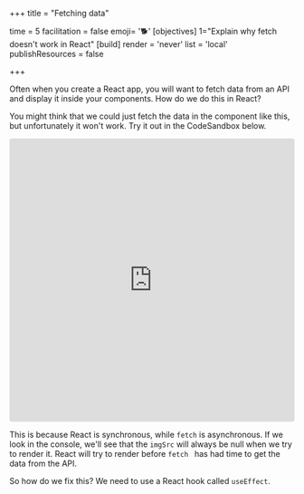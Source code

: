 +++
title = "Fetching data"

time = 5
facilitation = false
emoji= '🐕'
[objectives]
    1="Explain why fetch doesn't work in React"
[build]
  render = 'never'
  list = 'local'
  publishResources = false

+++

Often when you create a React app, you will want to fetch data from an API and display it inside your components. How do we do this in React?

You might think that we could just fetch the data in the component like this, but unfortunately it won't work. Try it out in the CodeSandbox below.

<iframe src="https://codesandbox.io/embed/fnfyu?view=Editor+%2B+Preview"
     style="width:100%; height: 500px; border:0; border-radius: 4px; overflow:hidden;"
     title="Async data fetching in React (not working)"
     allow="accelerometer; ambient-light-sensor; camera; encrypted-media; geolocation; gyroscope; hid; microphone; midi; payment; usb; vr; xr-spatial-tracking"
     sandbox="allow-forms allow-modals allow-popups allow-presentation allow-same-origin allow-scripts"
   ></iframe>

This is because React is synchronous, while `fetch` is asynchronous. If we look in the console, we'll see that the `imgSrc` will always be null when we try to render it. React will try to render before `fetch ` has had time to get the data from the API.

So how do we fix this? We need to use a React hook called `useEffect`.
